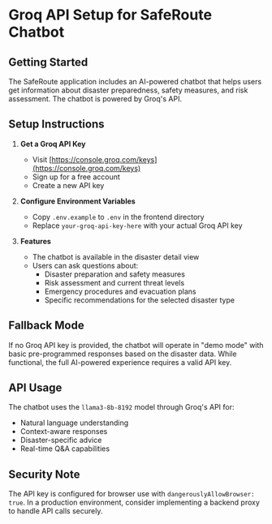 # Groq API Setup for SafeRoute Chatbot

## Getting Started

The SafeRoute application includes an AI-powered chatbot that helps users get information about disaster preparedness, safety measures, and risk assessment. The chatbot is powered by Groq's API.

## Setup Instructions

1. **Get a Groq API Key**
   - Visit [https://console.groq.com/keys](https://console.groq.com/keys)
   - Sign up for a free account
   - Create a new API key

2. **Configure Environment Variables**
   - Copy `.env.example` to `.env` in the frontend directory
   - Replace `your-groq-api-key-here` with your actual Groq API key

3. **Features**
   - The chatbot is available in the disaster detail view
   - Users can ask questions about:
     - Disaster preparation and safety measures
     - Risk assessment and current threat levels
     - Emergency procedures and evacuation plans
     - Specific recommendations for the selected disaster type

## Fallback Mode

If no Groq API key is provided, the chatbot will operate in "demo mode" with basic pre-programmed responses based on the disaster data. While functional, the full AI-powered experience requires a valid API key.

## API Usage

The chatbot uses the `llama3-8b-8192` model through Groq's API for:
- Natural language understanding
- Context-aware responses
- Disaster-specific advice
- Real-time Q&A capabilities

## Security Note

The API key is configured for browser use with `dangerouslyAllowBrowser: true`. In a production environment, consider implementing a backend proxy to handle API calls securely.
